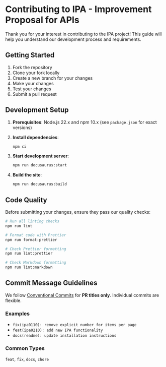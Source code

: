 # Contributing to IPA - Improvement Proposal for APIs

Thank you for your interest in contributing to the IPA project! This guide will
help you understand our development process and requirements.

## Getting Started

1. Fork the repository
2. Clone your fork locally
3. Create a new branch for your changes
4. Make your changes
5. Test your changes
6. Submit a pull request

## Development Setup

1. **Prerequisites**: Node.js 22.x and npm 10.x (see `package.json` for exact
   versions)

2. **Install dependencies**:

   ```bash
   npm ci
   ```

3. **Start development server**:

   ```bash
   npm run docusaurus:start
   ```

4. **Build the site**:
   ```bash
   npm run docusaurus:build
   ```

## Code Quality

Before submitting your changes, ensure they pass our quality checks:

```bash
# Run all linting checks
npm run lint

# Format code with Prettier
npm run format:prettier

# Check Prettier formatting
npm run lint:prettier

# Check Markdown formatting
npm run lint:markdown
```

## Commit Message Guidelines

We follow [Conventional Commits](https://conventionalcommits.org/) for **PR titles only**. 
Individual commits are flexible. 

### Examples
- `fix(ipa0110): remove explicit number for items per page`
- `feat(ipa0210): add new IPA functionality`
- `docs(readme): update installation instructions`

### Common Types
`feat`, `fix`, `docs`, `chore`
